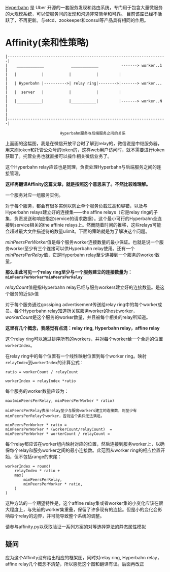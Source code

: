 [Hyperbahn](https://github.com/uber-archive/hyperbahn) 是 Uber 开源的一套服务发现和路由系统，专门用于包含大量微服务的大规模系统，可以使服务间的发现和沟通非常简单和可靠。 目前该库已经不活跃了，不再更新。与etcd、zookeeper和consul等产品具有相同的作用。

# Affinity(亲和性策略)
```shell
|----------------------------------------------------------------------|
|    ____________            ____________          -------> worker..1 |
|   |           |           |           |         |                    |
|   | Hyperbahn |---------->| relay ring|-------->|-------> worker... |
|   |  server   |           |           |         |                    |
|   |___________|           |___________|         |-------> worker..N |
|                                                                      |
|----------------------------------------------------------------------|
						
						Hyperbahn服务与后端服务之间的关系
```

上面画的这幅图，我是在微信开放平台时了解到relay的，微信说是中继服务器，用来刷token和托管公众号的token的，这样web用户访问时，就不需要进行token获取了。托管业务也就直接可以操作相关微信业务了。

这个Hyperbahn relay应该也是同理，负责处理Hyperbahn与后端服务之间的连接管理。

**这样再翻译Affinity这篇文章，就是按照这个意思来了。不然比较难理解。**

一个服务对应一组服务实例。

对于每个服务，都会有很多实例以防止单个服务负载过高和容错，以及与Hyperbahn relays建立好的连接集——the affine relays（它是relay ring的子集，负责发送和响应指定service的请求数据）。这个最小可行的Hyperbahn全连接到service相关的the affinie relays上。然而随着时间的推移，这些relays可能会超过最大文件描述符的数量ulimit。下面的策略就是为了解决这个问题。

*minPeersPerWorker*值是每个服务worker连接数量的最小保证。也就是说一个服务worker至少有三个连接可以供Hyperbahn relay使用。还有一个*minPeersPerRelay*值，它是Hyperbahn relay至少连接到一个服务的worker数量。

**那么由此可见一个relay ring至少与一个服务建立的连接数量为：`minPeersPerWorker*minPeersPerRelay`**


*relayCount*值是指Hyperbahn relay已经与服务workers建立好的连接数量。是这个服务的近似`k`值

对于每个服务通过gossiping advertisement传送给relay ring中的每个worker成员。每个Hyperbahn relay知道所关联服务worker的host:worker， *workerCount*是这个服务的worker数量，并且被每个相关的relay所知道。

**这里有几个概念，我感觉有点混：relay ring, Hyperbahn relay，affine relay**

这个relay ring可以通过排序所有的workers，并对每个worker给一个合适的位置`workerIndex`。

在relay ring中的每个位置有一个线性映射位置到每个worker ring。映射`relayIndex`到`workerIndex`的计算公式：

```shell
ratio = workerCount / relayCount

workerIndex = relayIndex *ratio
```

每个服务的worker数量应该为：

```shell
max(minPeersPerRelay, minPeersPerWorker * ratio)

minPeersPerRelay表示relay至少与服务workers建立的连接数，则至少有minPeersPerRelay个worker，否则这个条件无法满足。

minPeersPerWorker * ratio = 
minPeersPerWorker * (workerCount/relayCount)  =
minPeersPerWorker * workerCount / relayCount =  
```

每个relay都应该在worker组内映射对应的位置，然后连接到服务worker上，以确保每个relay和服务worker之间的最小连接数。此范围从worker ring的相应位置开始，但不包括range的末尾：

```shell
workerIndex = round(
	relayIndex * ratio +
	max(
		minPeersPerRelay,
		minPeersPerWorker * ratio,
	)
)
```

这种方法的一个期望特性是，这个affine relay集或者worker集的小变化应该在很大程度上，与先前的worker集重叠，保留了许多现有的连接。但是小的变化会影响每个relay的边界，并可能导致整个系统的调整。

请参与affinity.py以获取验证一系列方案的对等选择算法的静态属性模拟

## 疑问

应为这个Affinity没有给出相应的框架图，同时对relay ring, Hyperbahn relay，affine relay几个概念不清楚，所以感觉这个图和翻译有误。后面再改正

